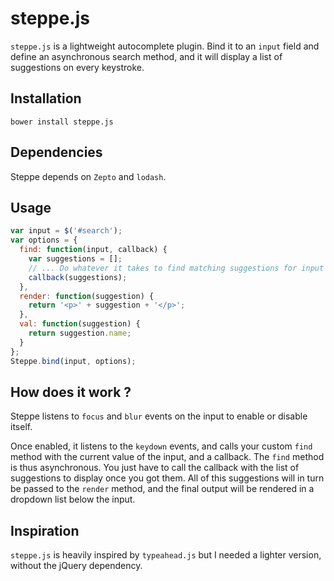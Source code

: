 # steppe.js

`steppe.js` is a lightweight autocomplete plugin. Bind it to an `input` field
and define an asynchronous search method, and it will display a list of
suggestions on every keystroke.

## Installation

```
bower install steppe.js
```

## Dependencies

Steppe depends on `Zepto` and `lodash`.

## Usage

```js
var input = $('#search');
var options = {
  find: function(input, callback) {
    var suggestions = [];
    // ... Do whatever it takes to find matching suggestions for input ...
    callback(suggestions);
  },
  render: function(suggestion) {
    return '<p>' + suggestion + '</p>';
  },
  val: function(suggestion) {
    return suggestion.name;
  }
};
Steppe.bind(input, options);
```

## How does it work ?

Steppe listens to `focus` and `blur` events on the input to enable or disable
itself.

Once enabled, it listens to the `keydown` events, and calls your custom `find`
method with the current value of the input, and a callback. The `find` method
is thus asynchronous. You just have to call the callback with the list of
suggestions to display once you got them. All of this suggestions will in turn
be passed to the `render` method, and the final output will be rendered in
a dropdown list below the input.

## Inspiration

`steppe.js` is heavily inspired by `typeahead.js` but I needed a lighter
version, without the jQuery dependency.
